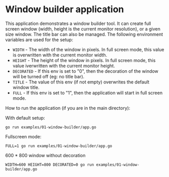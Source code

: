 # Window builder application

This application demonstrates a window builder tool. It can create full screen window (width, height is the current monitor resolution), or a given size window. The title bar can also be managed.
The following environment variables are used for the setup:
- `WIDTH` - The width of the window in pixels. In full screen mode, this value is overwritten with the current monitor width.
- `HEIGHT` - The height of the window in pixels. In full screen mode, this value iverwritten with the current monitor height.
- `DECORATED` - If this env is set to "0", then the decoration of the window will be turned off (eg: no title bar).
- `TITLE` - The value of this env (if not empty) overwrites the default window title.
- `FULL` - If this env is set to "1", then the application will start in full screen mode.

How to run the application (if you are in the main directory):

With default setup:

```
go run examples/01-window-builder/app.go
```

Fullscreen mode:

```
FULL=1 go run examples/01-window-builder/app.go
```

600 * 800 window without decoration

```
WIDTH=600 HEIGHT=800 DECORATED=0 go run examples/01-window-builder/app.go
```
